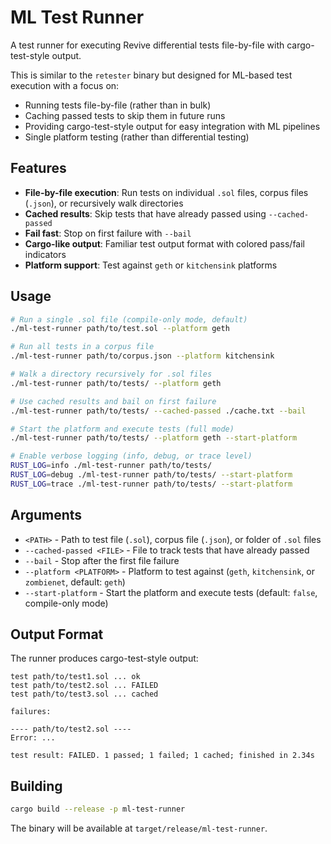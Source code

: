 # ML Test Runner

A test runner for executing Revive differential tests file-by-file with cargo-test-style output.

This is similar to the `retester` binary but designed for ML-based test execution with a focus on:
- Running tests file-by-file (rather than in bulk)
- Caching passed tests to skip them in future runs
- Providing cargo-test-style output for easy integration with ML pipelines
- Single platform testing (rather than differential testing)

## Features

- **File-by-file execution**: Run tests on individual `.sol` files, corpus files (`.json`), or recursively walk directories
- **Cached results**: Skip tests that have already passed using `--cached-passed`
- **Fail fast**: Stop on first failure with `--bail`
- **Cargo-like output**: Familiar test output format with colored pass/fail indicators
- **Platform support**: Test against `geth` or `kitchensink` platforms

## Usage

```bash
# Run a single .sol file (compile-only mode, default)
./ml-test-runner path/to/test.sol --platform geth

# Run all tests in a corpus file
./ml-test-runner path/to/corpus.json --platform kitchensink

# Walk a directory recursively for .sol files
./ml-test-runner path/to/tests/ --platform geth

# Use cached results and bail on first failure
./ml-test-runner path/to/tests/ --cached-passed ./cache.txt --bail

# Start the platform and execute tests (full mode)
./ml-test-runner path/to/tests/ --platform geth --start-platform

# Enable verbose logging (info, debug, or trace level)
RUST_LOG=info ./ml-test-runner path/to/tests/
RUST_LOG=debug ./ml-test-runner path/to/tests/ --start-platform
RUST_LOG=trace ./ml-test-runner path/to/tests/ --start-platform
```

## Arguments

- `<PATH>` - Path to test file (`.sol`), corpus file (`.json`), or folder of `.sol` files
- `--cached-passed <FILE>` - File to track tests that have already passed
- `--bail` - Stop after the first file failure
- `--platform <PLATFORM>` - Platform to test against (`geth`, `kitchensink`, or `zombienet`, default: `geth`)
- `--start-platform` - Start the platform and execute tests (default: `false`, compile-only mode)

## Output Format

The runner produces cargo-test-style output:

```
test path/to/test1.sol ... ok
test path/to/test2.sol ... FAILED
test path/to/test3.sol ... cached

failures:

---- path/to/test2.sol ----
Error: ...

test result: FAILED. 1 passed; 1 failed; 1 cached; finished in 2.34s
```

## Building

```bash
cargo build --release -p ml-test-runner
```

The binary will be available at `target/release/ml-test-runner`.
